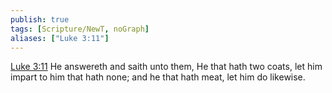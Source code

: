 ```yaml
---
publish: true
tags: [Scripture/NewT, noGraph]
aliases: ["Luke 3:11"]
---
```

[Luke 3:11](https://churchofjesuschrist.org/study/scriptures/nt/luke/3?lang=eng&id=p11#p11) He answereth and saith unto them, He that hath two coats, let him impart to him that hath none; and he that hath meat, let him do likewise.
